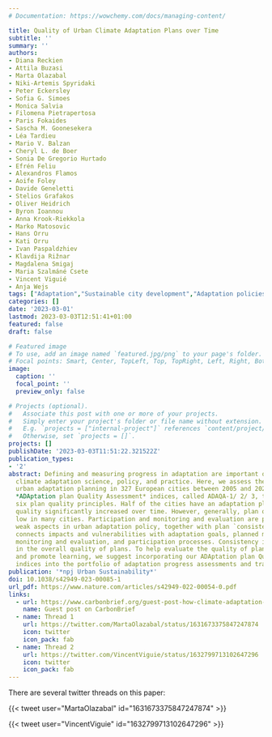 ```yaml
---
# Documentation: https://wowchemy.com/docs/managing-content/

title: Quality of Urban Climate Adaptation Plans over Time
subtitle: ''
summary: ''
authors:
- Diana Reckien
- Attila Buzasi
- Marta Olazabal
- Niki-Artemis Spyridaki
- Peter Eckersley
- Sofia G. Simoes
- Monica Salvia
- Filomena Pietrapertosa
- Paris Fokaides
- Sascha M. Goonesekera
- Léa Tardieu
- Mario V. Balzan
- Cheryl L. de Boer
- Sonia De Gregorio Hurtado
- Efrén Feliu
- Alexandros Flamos
- Aoife Foley
- Davide Geneletti
- Stelios Grafakos
- Oliver Heidrich
- Byron Ioannou
- Anna Krook-Riekkola
- Marko Matosovic
- Hans Orru
- Kati Orru
- Ivan Paspaldzhiev
- Klavdija Rižnar
- Magdalena Smigaj
- Maria Szalmáné Csete
- Vincent Viguié
- Anja Wejs
tags: ["Adaptation","Sustainable city development","Adaptation policies"]
categories: []
date: '2023-03-01'
lastmod: 2023-03-03T12:51:41+01:00
featured: false
draft: false

# Featured image
# To use, add an image named `featured.jpg/png` to your page's folder.
# Focal points: Smart, Center, TopLeft, Top, TopRight, Left, Right, BottomLeft, Bottom, BottomRight.
image:
  caption: ''
  focal_point: ''
  preview_only: false

# Projects (optional).
#   Associate this post with one or more of your projects.
#   Simply enter your project's folder or file name without extension.
#   E.g. `projects = ["internal-project"]` references `content/project/deep-learning/index.md`.
#   Otherwise, set `projects = []`.
projects: []
publishDate: '2023-03-03T11:51:22.321522Z'
publication_types:
- '2'
abstract: Defining and measuring progress in adaptation are important questions for
  climate adaptation science, policy, and practice. Here, we assess the progress of
  urban adaptation planning in 327 European cities between 2005 and 2020 using three
  *ADAptation plan Quality Assessment* indices, called ADAQA-1/ 2/ 3, that combine
  six plan quality principles. Half of the cities have an adaptation plan and its
  quality significantly increased over time. However, generally, plan quality is still
  low in many cities. Participation and monitoring and evaluation are particularly
  weak aspects in urban adaptation policy, together with plan `consistency'. Consistency
  connects impacts and vulnerabilities with adaptation goals, planned measures, actions,
  monitoring and evaluation, and participation processes. Consistency is a key factor
  in the overall quality of plans. To help evaluate the quality of plans and policies
  and promote learning, we suggest incorporating our ADAptation plan Quality Assessment
  indices into the portfolio of adaptation progress assessments and tracking methodologies.
publication: '*npj Urban Sustainability*'
doi: 10.1038/s42949-023-00085-1
url_pdf: https://www.nature.com/articles/s42949-022-00054-0.pdf
links:
  - url: https://www.carbonbrief.org/guest-post-how-climate-adaptation-plans-for-european-cities-are-gradually-getting-better/
    name: Guest post on CarbonBrief
  - name: Thread 1
    url: https://twitter.com/MartaOlazabal/status/1631673375847247874
    icon: twitter
    icon_pack: fab
  - name: Thread 2
    url: https://twitter.com/VincentViguie/status/1632799713102647296
    icon: twitter
    icon_pack: fab
---
```


There are several twitter threads on this paper:

{{< tweet user="MartaOlazabal" id="1631673375847247874" >}}

{{< tweet user="VincentViguie" id="1632799713102647296" >}}
